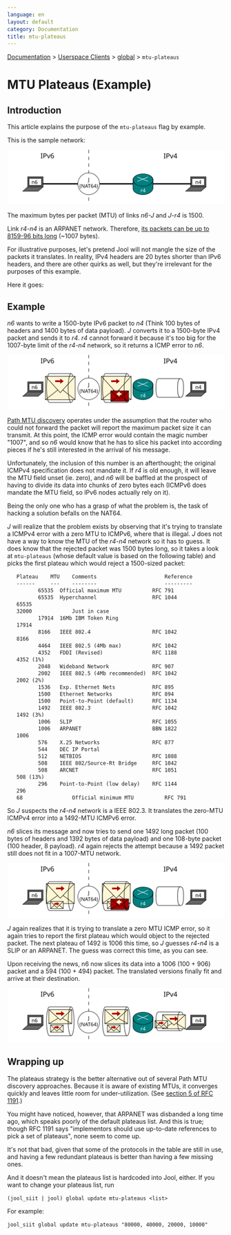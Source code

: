 ```yaml
---
language: en
layout: default
category: Documentation
title: mtu-plateaus
---
```


[Documentation](documentation.html) > [Userspace Clients](documentation.html#userspace-clients) > [global](usr-flags-global.html) > `mtu-plateaus`

# MTU Plateaus (Example)

## Introduction

This article explains the purpose of the `mtu-plateaus` flag by example.

This is the sample network:

![Fig.1 - Network](../images/plateaus-network.svg)

The maximum bytes per packet (MTU) of links _n6-J_ and _J-r4_ is 1500.

Link _r4-n4_ is an ARPANET network. Therefore, [its packets can be up to 8159-96 bits long](https://en.wikipedia.org/wiki/BBN_Report_1822) (~1007 bytes).

For illustrative purposes, let's pretend Jool will not mangle the size of the packets it translates. In reality, IPv4 headers are 20 bytes shorter than IPv6 headers, and there are other quirks as well, but they're irrelevant for the purposes of this example.

Here it goes:

## Example

_n6_ wants to write a 1500-byte IPv6 packet to _n4_ (Think 100 bytes of headers and 1400 bytes of data payload). _J_ converts it to a 1500-byte IPv4 packet and sends it to _r4_. _r4_ cannot forward it because it's too big for the 1007-byte limit of the _r4-n4_ network, so it returns a ICMP error to _n6_.

![Fig.2 - Attempt 1](../images/plateaus-attempt1.svg)

<a href="http://en.wikipedia.org/wiki/Path_MTU_Discovery" target="_blank">Path MTU discovery</a> operates under the assumption that the router who could not forward the packet will report the maximum packet size it can transmit. At this point, the ICMP error would contain the magic number "1007", and so _n6_ would know that he has to slice his packet into according pieces if he's still interested in the arrival of his message.

Unfortunately, the inclusion of this number is an afterthought; the original ICMPv4 specification does not mandate it. If _r4_ is old enough, it will leave the MTU field unset (ie. zero), and _n6_ will be baffled at the prospect of having to divide its data into chunks of zero bytes each (ICMPv6 does mandate the MTU field, so IPv6 nodes actually rely on it).

Being the only one who has a grasp of what the problem is, the task of hacking a solution befalls on the NAT64.

_J_ will realize that the problem exists by observing that it's trying to translate a ICMPv4 error with a zero MTU to ICMPv6, where that is illegal. _J_ does not have a way to know the MTU of the _r4-n4_ network so it has to guess. It does know that the rejected packet was 1500 bytes long, so it takes a look at `mtu-plateaus` (whose default value is based on the following table) and picks the first plateau which would reject a 1500-sized packet:

	   Plateau    MTU    Comments                      Reference
	   ------     ---    --------                      ---------
		      65535  Official maximum MTU          RFC 791
		      65535  Hyperchannel                  RFC 1044
	   65535
	   32000             Just in case
		      17914  16Mb IBM Token Ring
	   17914
		      8166   IEEE 802.4                    RFC 1042
	   8166
		      4464   IEEE 802.5 (4Mb max)          RFC 1042
		      4352   FDDI (Revised)                RFC 1188
	   4352 (1%)
		      2048   Wideband Network              RFC 907
		      2002   IEEE 802.5 (4Mb recommended)  RFC 1042
	   2002 (2%)
		      1536   Exp. Ethernet Nets            RFC 895
		      1500   Ethernet Networks             RFC 894
		      1500   Point-to-Point (default)      RFC 1134
		      1492   IEEE 802.3                    RFC 1042
	   1492 (3%)
		      1006   SLIP                          RFC 1055
		      1006   ARPANET                       BBN 1822
	   1006
		      576    X.25 Networks                 RFC 877
		      544    DEC IP Portal
		      512    NETBIOS                       RFC 1088
		      508    IEEE 802/Source-Rt Bridge     RFC 1042
		      508    ARCNET                        RFC 1051
	   508 (13%)
		      296    Point-to-Point (low delay)    RFC 1144
	   296
	   68                Official minimum MTU          RFC 791

So _J_ suspects the _r4-n4_ network is a IEEE 802.3. It translates the zero-MTU ICMPv4 error into a 1492-MTU ICMPv6 error.

_n6_ slices its message and now tries to send one 1492 long packet (100 bytes of headers and 1392 bytes of data payload) and one 108-byte packet (100 header, 8 payload). _r4_ again rejects the attempt because a 1492 packet still does not fit in a 1007-MTU network.

![Fig.3 - Attempt 2](../images/plateaus-attempt2.svg)

_J_ again realizes that it is trying to translate a zero MTU ICMP error, so it again tries to report the first plateau which would object to the rejected packet. The next plateau of 1492 is 1006 this time, so _J_ guesses _r4-n4_ is a SLIP or an ARPANET. The guess was correct this time, as you can see.

Upon receiving the news, n6 now slices its data into a 1006 (100 + 906) packet and a 594 (100 + 494) packet. The translated versions finally fit and arrive at their destination.

![Fig.4 - Attempt 3](../images/plateaus-attempt3.svg)

## Wrapping up

The plateaus strategy is the better alternative out of several Path MTU discovery approaches. Because it is aware of existing MTUs, it converges quickly and leaves little room for under-utilization. (See <a href="http://tools.ietf.org/html/rfc1191#section-5" target="_blank">section 5 of RFC 1191</a>.)

You might have noticed, however, that ARPANET was disbanded a long time ago, which speaks poorly of the default plateaus list. And this is true; though RFC 1191 says "implementors should use up-to-date references to pick a set of plateaus", none seem to come up.

It's not that bad, given that some of the protocols in the table are still in use, and having a few redundant plateaus is better than having a few missing ones.

And it doesn't mean the plateaus list is hardcoded into Jool, either. If you want to change your plateaus list, run

	(jool_siit | jool) global update mtu-plateaus <list>

For example:

	jool_siit global update mtu-plateaus "80000, 40000, 20000, 10000"


